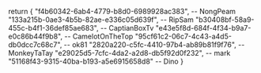 return {
    "f4b60342-6ab4-4779-b8d0-6989928ac383", -- NongPeam
    "133a215b-0ae3-4b5b-82ae-e336c05d639f", -- RipSam
    "b30408bf-58a9-455c-b4f1-36def85ae683", -- CaptianBoxTv
    "e43e5f8d-684f-4f34-b9a7-e0c86b44f9b8", -- CamelotOnTheTop
    "95cf61c2-06c7-4c43-a4d5-db0dcc7c68c7", -- ok81
    "2820a220-c5fc-4410-97b4-ab89b81f9f76", -- MonkeyTaTay
    "e29025d5-7cfc-4da2-a2d8-db5f92d0f232", -- mark
    "51168f43-9315-40ba-b193-a5e6915658d8"  -- Dino
}
